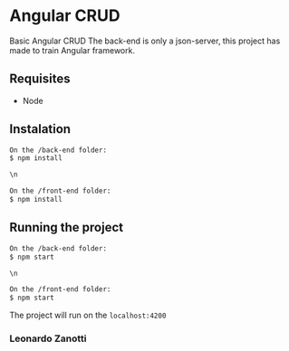 # Angular CRUD
Basic Angular CRUD
The back-end is only a json-server, this project has made to train Angular framework.

## Requisites
* Node

## Instalation
``` bash
On the /back-end folder:
$ npm install

\n

On the /front-end folder:
$ npm install
```

## Running the project
``` bash
On the /back-end folder:
$ npm start

\n

On the /front-end folder:
$ npm start
```

The project will run on the  ``` localhost:4200 ```

### Leonardo Zanotti